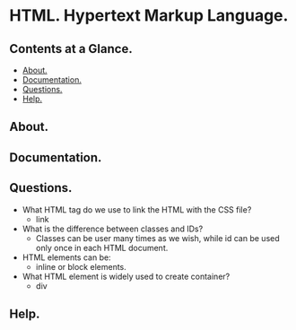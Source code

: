 # HTML. Hypertext Markup Language.





## Contents at a Glance.
* [About.](#about)
* [Documentation.](#documentation)
* [Questions.](#questions)
* [Help.](#help)





## About.





## Documentation.





## Questions.
* What HTML tag do we use to link the HTML with the CSS file?
  * link
* What is the difference between classes and IDs?
  * Classes can be user many times as we wish, while id can be used only once in each HTML document.
* HTML elements can be:
  * inline or block elements.
* What HTML element is widely used to create container?
  * div





## Help.

